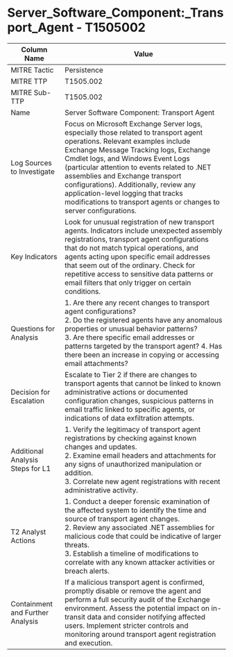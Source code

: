 # Server_Software_Component:_Transport_Agent - T1505002

| Column Name | Value |
|-------------|-------|
| MITRE Tactic | Persistence |
| MITRE TTP | T1505.002 |
| MITRE Sub-TTP | T1505.002 |
| Name | Server Software Component: Transport Agent |
| Log Sources to Investigate | Focus on Microsoft Exchange Server logs, especially those related to transport agent operations. Relevant examples include Exchange Message Tracking logs, Exchange Cmdlet logs, and Windows Event Logs (particular attention to events related to .NET assemblies and Exchange transport configurations). Additionally, review any application-level logging that tracks modifications to transport agents or changes to server configurations. |
| Key Indicators | Look for unusual registration of new transport agents. Indicators include unexpected assembly registrations, transport agent configurations that do not match typical operations, and agents acting upon specific email addresses that seem out of the ordinary. Check for repetitive access to sensitive data patterns or email filters that only trigger on certain conditions. |
| Questions for Analysis | 1. Are there any recent changes to transport agent configurations?<br>2. Do the registered agents have any anomalous properties or unusual behavior patterns?<br>3. Are there specific email addresses or patterns targeted by the transport agent? 4. Has there been an increase in copying or accessing email attachments? |
| Decision for Escalation | Escalate to Tier 2 if there are changes to transport agents that cannot be linked to known administrative actions or documented configuration changes, suspicious patterns in email traffic linked to specific agents, or indications of data exfiltration attempts. |
| Additional Analysis Steps for L1 | 1. Verify the legitimacy of transport agent registrations by checking against known changes and updates.<br>2. Examine email headers and attachments for any signs of unauthorized manipulation or addition.<br>3. Correlate new agent registrations with recent administrative activity. |
| T2 Analyst Actions | 1. Conduct a deeper forensic examination of the affected system to identify the time and source of transport agent changes.<br>2. Review any associated .NET assemblies for malicious code that could be indicative of larger threats.<br>3. Establish a timeline of modifications to correlate with any known attacker activities or breach alerts. |
| Containment and Further Analysis | If a malicious transport agent is confirmed, promptly disable or remove the agent and perform a full security audit of the Exchange environment. Assess the potential impact on in-transit data and consider notifying affected users. Implement stricter controls and monitoring around transport agent registration and execution. |
